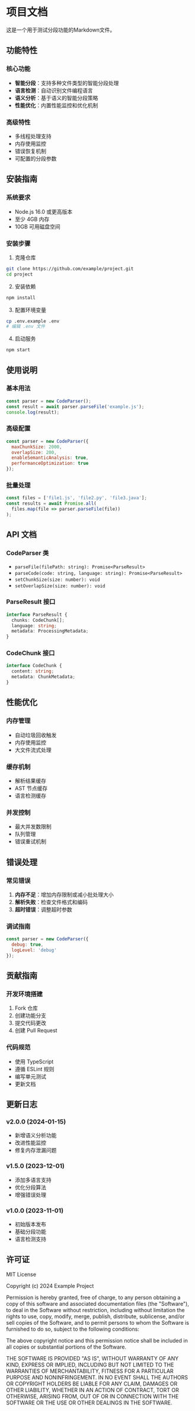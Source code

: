 # 项目文档

这是一个用于测试分段功能的Markdown文件。

## 功能特性

### 核心功能
- **智能分段**：支持多种文件类型的智能分段处理
- **语言检测**：自动识别文件编程语言
- **语义分析**：基于语义的智能分段策略
- **性能优化**：内置性能监控和优化机制

### 高级特性
- 多线程处理支持
- 内存使用监控
- 错误恢复机制
- 可配置的分段参数

## 安装指南

### 系统要求
- Node.js 16.0 或更高版本
- 至少 4GB 内存
- 10GB 可用磁盘空间

### 安装步骤

1. 克隆仓库
```bash
git clone https://github.com/example/project.git
cd project
```

2. 安装依赖
```bash
npm install
```

3. 配置环境变量
```bash
cp .env.example .env
# 编辑 .env 文件
```

4. 启动服务
```bash
npm start
```

## 使用说明

### 基本用法
```javascript
const parser = new CodeParser();
const result = await parser.parseFile('example.js');
console.log(result);
```

### 高级配置
```javascript
const parser = new CodeParser({
  maxChunkSize: 2000,
  overlapSize: 200,
  enableSemanticAnalysis: true,
  performanceOptimization: true
});
```

### 批量处理
```javascript
const files = ['file1.js', 'file2.py', 'file3.java'];
const results = await Promise.all(
  files.map(file => parser.parseFile(file))
);
```

## API 文档

### CodeParser 类
- `parseFile(filePath: string): Promise<ParseResult>`
- `parseCode(code: string, language: string): Promise<ParseResult>`
- `setChunkSize(size: number): void`
- `setOverlapSize(size: number): void`

### ParseResult 接口
```typescript
interface ParseResult {
  chunks: CodeChunk[];
  language: string;
  metadata: ProcessingMetadata;
}
```

### CodeChunk 接口
```typescript
interface CodeChunk {
  content: string;
  metadata: ChunkMetadata;
}
```

## 性能优化

### 内存管理
- 自动垃圾回收触发
- 内存使用监控
- 大文件流式处理

### 缓存机制
- 解析结果缓存
- AST 节点缓存
- 语言检测缓存

### 并发控制
- 最大并发数限制
- 队列管理
- 错误重试机制

## 错误处理

### 常见错误
1. **内存不足**：增加内存限制或减小批处理大小
2. **解析失败**：检查文件格式和编码
3. **超时错误**：调整超时参数

### 调试指南
```javascript
const parser = new CodeParser({
  debug: true,
  logLevel: 'debug'
});
```

## 贡献指南

### 开发环境搭建
1. Fork 仓库
2. 创建功能分支
3. 提交代码更改
4. 创建 Pull Request

### 代码规范
- 使用 TypeScript
- 遵循 ESLint 规则
- 编写单元测试
- 更新文档

## 更新日志

### v2.0.0 (2024-01-15)
- 新增语义分析功能
- 改进性能监控
- 修复内存泄漏问题

### v1.5.0 (2023-12-01)
- 添加多语言支持
- 优化分段算法
- 增强错误处理

### v1.0.0 (2023-11-01)
- 初始版本发布
- 基础分段功能
- 语言检测支持

## 许可证

MIT License

Copyright (c) 2024 Example Project

Permission is hereby granted, free of charge, to any person obtaining a copy
of this software and associated documentation files (the "Software"), to deal
in the Software without restriction, including without limitation the rights
to use, copy, modify, merge, publish, distribute, sublicense, and/or sell
copies of the Software, and to permit persons to whom the Software is
furnished to do so, subject to the following conditions:

The above copyright notice and this permission notice shall be included in all
copies or substantial portions of the Software.

THE SOFTWARE IS PROVIDED "AS IS", WITHOUT WARRANTY OF ANY KIND, EXPRESS OR
IMPLIED, INCLUDING BUT NOT LIMITED TO THE WARRANTIES OF MERCHANTABILITY,
FITNESS FOR A PARTICULAR PURPOSE AND NONINFRINGEMENT. IN NO EVENT SHALL THE
AUTHORS OR COPYRIGHT HOLDERS BE LIABLE FOR ANY CLAIM, DAMAGES OR OTHER
LIABILITY, WHETHER IN AN ACTION OF CONTRACT, TORT OR OTHERWISE, ARISING FROM,
OUT OF OR IN CONNECTION WITH THE SOFTWARE OR THE USE OR OTHER DEALINGS IN THE
SOFTWARE.